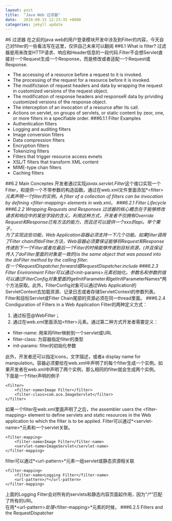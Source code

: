 ```yaml
---
layout: post
title:  "Java Web 过滤器"
date:   2016-09-15 12:23:35 +0800
categories: jekyll update
---
```

#6 过滤器
在之前的java web的用户登录模块开发中涉及到Filter的内容，今天自己对filter的一些看法写在这里，仅供自己未来可以翻阅
##6.1 What is filter?
过滤器是用来改变HTTP请求、响应和Header信息的一段代码.Filter不会想Servlet直接对一个Request生成一个Response，而是修改或者适配一个Request或Response.   

- The accessing of a resource before a request to it is invoked.  
- The processing of the request for a resource before it is invoked.  
- The modifictaion of request headers and data by wrapping the request in customized versions of the request object.  
- The modification of response headers and responseR data by prividing customized versions of the response object.  
- The interception of an invocation of a resource after its call.  
- Actions on servlet, on groups of servlets, or static content by zeor, one, or more filters in a specifiable order.
###6.1.1 Filter Examples
- Authentication filters
- Logging and auditing filters
- Image conversion filters
- Data compression filters
- Encryption filters
- Tokenizing filters
- Filters that trigger resource access evnets
- XSL/T filters that transform XML content
- MIME-type chan filters
- Caching filters

##6.2 Main Conceptes
开发者通过实现*javax.servlet.Filter*这个接口实现一个Filter，和提供一个不带参数的构造函数。通过在web.xml文件里面添加*<filter\>*元素声明一个filter的实例。A filter of a collection of filters can be invocation by defining <filter-mapping\> elements in web.xml。
###6.2.1 Filter Lifecycle
###6.2.2 Wrapping Requests and Responses
过滤器的核心概念在于能够修改请求和响应中的某些字段的含义。利用这种方式，开发者不仅拥有Override Request和Response已有方法的能力，而且还可以提供一个xxx的api。举个栗子，  
为了实现这些功能，Web Application容器必须支持一下几个功能。如果filter调用了Filter chain的*doFilter*方法，Web容器必须要保证能够将Request和Response传递到下一个Filter或者在最后一个Filter的时候能够传递到目标资源，(并且保证传入了doFilter里面的对象是一致的)is the same object that was passed into the doFilter method by the calling filter.  
在一个RequestDispatcher.forward或RequestDispatcher.include
###6.2.3 Filter Environment
Filter可以通过*<init-params\>*元素初始化。参数名和参数的值可以通过FilterConfig对象里面的*getInitParameter*和*getInitParameterNames*两个方法获取。此外，FilterConfig对象可以通过Web Application的ServletContext去加载资源、记录日志或者存储ServletContext的参数列表。Filter和目标Servlet或Filter Chain尾部的资源必须在同一thread里面。
###6.2.4 Condiguration of Filters in a Web Application
Filter的两种定义方式：
1. 通过标签@WebFilter；
2. 通过在web.xml里面添加<filter\>元素。通过第二种方式开发者需要定义：

- filter-name:  用来将filter映射到一个servlet或URL
- filter-class: 为容器指定filter的类型
- init-params:  filter的初始化参数

此外，开发者还可以指定icons，文字描述，或者a display name for manipulation。容器必须要给在web.xml中声明了的每个filter生成一个实例。如果开发者在web.xml中声明了两个实例，那么相同的filter就会生成两个实例。  
下面是一个filter声明的例子  
```
<filter>
	<filter-name>Image Filter</filter>
	<filter-class>com.ace.ImageServlet</filter>
</filter>
```
如果一个filter在web.xml里面声明了之后，the assembler users the <filter-mapping\> element to define servlets and static resources in the Web application to which the filter is to be applied. Filter可以通过*<servlet-name\>*元素和一个servlet关联。  
```
<filter-mapping>
	<filter-name>Image Filter</filter-name>
	<servlet-name>ImageServlet</servlet-name>
</filter-mapping>
```

filter可以通过*<url-pattern\>*元素一组servlet或静态资源相关联  
```
<filter-mapping>
	<filter-name>Logging Filter</filter-name>
	<url-pattern>/*</url-pattern>
</filter-mapping>
```
上面的Logging Filter会对所有的servlets和静态内容页面起作用，因为"/\*"匹配了所有的URI。  
在用*<url-pattern\>*处理*<filter-mapping\>*元素的时候，
###6.2.5 Filters and the RequestDispatcher
